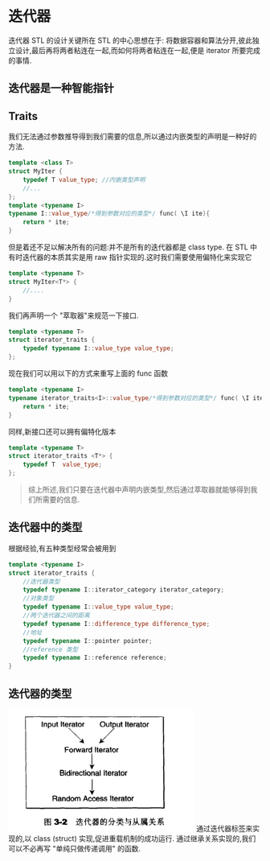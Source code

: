 # 迭代器
迭代器 STL 的设计关键所在
STL 的中心思想在于: 将数据容器和算法分开,彼此独立设计,最后再将两者粘连在一起,而如何将两者粘连在一起,便是 iterator 所要完成的事情.

## 迭代器是一种智能指针

## Traits 
我们无法通过参数推导得到我们需要的信息,所以通过内嵌类型的声明是一种好的方法.
```c++
template <class T>
struct MyIter {
    typedef T value_type; //内嵌类型声明
    //...
};
template <typename I>
typename I::value_type/*得到参数对应的类型*/ func( \I ite){
    return * ite;
}
```
但是着还不足以解决所有的问题:并不是所有的迭代器都是 class type. 在 STL 中有时迭代器的本质其实是用 raw 指针实现的.这时我们需要使用偏特化来实现它
```c++
template <typename T>
struct MyIter<T*> {
    //....
}
```
我们再声明一个 "萃取器"来规范一下接口.
```c++
template <typename T>
struct iterator_traits {
    typedef typename I::value_type value_type;
};
```
现在我们可以用以下的方式来重写上面的 func 函数
```c++
template <typename I>
typename iterator_traits<I>::value_type/*得到参数对应的类型*/ func( \I ite){
    return * ite;
}
```
同样,新接口还可以拥有偏特化版本
```c++
template <typename T>
struct iterator_traits <T*> {
    typedef T  value_type;
};
```
> 综上所述,我们只要在迭代器中声明内嵌类型,然后通过萃取器就能够得到我们所需要的信息.

## 迭代器中的类型
根据经验,有五种类型经常会被用到
```c++
template <typename I>
struct iterator_traits {
    //迭代器类型
    typedef typename I::iterator_category iterator_category;
    //对象类型 
    typedef typename I::value_type value_type;
    //两个迭代器之间的距离
    typedef typename I::difference_type difference_type;
    //地址
    typedef typename I::pointer pointer;
    //reference 类型
    typedef typename I::reference reference;
}
```

## 迭代器的类型
![iterator_hypotaxis.png](/image/iterator_hypotaxis.png)
通过迭代器标签来实现的,以 class (struct) 实现,促进重载机制的成功运行. 通过继承关系实现的,我们可以不必再写 "单纯只做传递调用" 的函数.
```c++

```